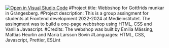 [![Open in Visual Studio Code](https://classroom.github.com/assets/open-in-vscode-c66648af7eb3fe8bc4f294546bfd86ef473780cde1dea487d3c4ff354943c9ae.svg)](https://classroom.github.com/online_ide?assignment_repo_id=9250792&assignment_repo_type=AssignmentRepo)
#Project title: Webbshop for Gottfrids munkar in Grängesberg.
#Project description: This is a group assingment for students at Frontend development 2022-2024 at Medieinstitutet.
The assingment was to build a one-page webbshop using HTML, CSS and Vanilla Javascript.
#Credits: The webshop was built by Emilia Mässing, Mattias Heurlin and Maria Larsson Bovin
#Languages: HTML, CSS, Javascript, Prettier, ESLint
